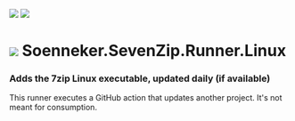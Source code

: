 ﻿[![](https://img.shields.io/github/actions/workflow/status/soenneker/Soenneker.SevenZip.Runner.Linux/build-and-test.yml?style=for-the-badge)](https://github.com/soenneker/Soenneker.SevenZip.Runner.Linux/actions/workflows/build-and-test.yml)
[![](https://img.shields.io/github/actions/workflow/status/soenneker/Soenneker.SevenZip.Runner.Linux/daily-automatic-update.yml?style=for-the-badge&label=Daily%20Update)](https://github.com/soenneker/Soenneker.SevenZip.Runner.Linux/actions/workflows/daily-automatic-update.yml)

# ![](https://user-images.githubusercontent.com/4441470/224455560-91ed3ee7-f510-4041-a8d2-3fc093025112.png) Soenneker.SevenZip.Runner.Linux
### Adds the 7zip Linux executable, updated daily (if available)

This runner executes a GitHub action that updates another project. It's not meant for consumption.
